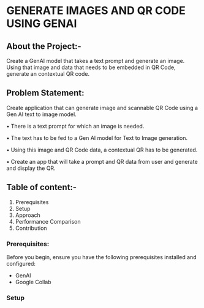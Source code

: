 # GENERATE IMAGES AND QR CODE USING GENAI

## About the Project:-

Create a GenAI model that takes a text prompt and generate an image. Using that image and data that needs to be embedded in QR Code, generate an contextual QR code.

## Problem Statement:

Create application that can generate image and scannable QR Code using a Gen AI text to image model.

• There is a text prompt for which an image is needed.

• The text has to be fed to a Gen AI model for Text to Image generation.

• Using this image and QR Code data, a contextual QR has to be generated.

• Create an app that will take a prompt and QR data from user and generate and display the QR.

## Table of content:-

1. Prerequisites
2. Setup
3. Approach
4. Performance Comparison
5. Contribution

### Prerequisites:

Before you begin, ensure you have the following prerequisites installed and configured:

- GenAI
- Google Collab

### Setup

